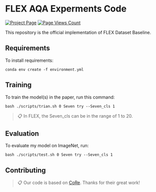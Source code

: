 # FLEX AQA Experments Code
[![Project Page](https://img.shields.io/badge/Project-Page-8A2BE2)](https://haoyin116.github.io/FLEX_Dataset/)
[![Page Views Count](https://badges.toozhao.com/badges/01JVNNN837B0VMFVDGT55N9NR6/blue.svg)](https://badges.toozhao.com/stats/01JVNNN837B0VMFVDGT55N9NR6 "Get your own page views count badge on badges.toozhao.com")

This repository is the official implementation of FLEX Dataset Baseline.

## Requirements

To install requirements:

```setup
conda env create -f environment.yml
```

## Training

To train the model(s) in the paper, run this command:

```train
bash ./scripts/trian.sh 0 Seven try --Seven_cls 1
```

>📋 In FLEX, the Seven_cls can be in the range of 1 to 20. 

## Evaluation

To evaluate my model on ImageNet, run:

```eval
bash ./scripts/test.sh 0 Seven try --Seven_cls 1
```

## Contributing

>📋  Our code is based on [CoRe](https://github.com/yuxumin/CoRe). Thanks for their great work!
